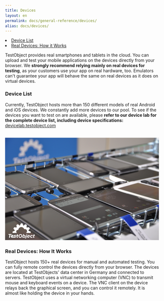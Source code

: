 ```yaml
---
title: Devices
layout: en
permalink: docs/general-reference/devices/
alias: docs/devices/
---
```

<li><a href="#device-list">Device List</a></li>
<li><a href="#real-devices-how-it-works">Real Devices: How it Works</a></li>

TestObject provides real smartphones and tablets in the cloud. You can upload and test your mobile applications on the devices directly from your browser. We <b> strongly recommend relying mainly on real devices for testing</b>, as your customers use your app on real hardware, too. Emulators can't guarantee your app will behave the same on real devices as it does on virtual devices.

<h3 id="device-list">Device List</h3>
Currently, TestObject hosts more than 150 different models of real Android and iOS devices. We constantly add more devices to our pool. To see if the devices you want to test on are available, please <b>refer to our device lab for the complete device list, including device specifications:</b>

<div class="center">
	<a href="https://devicelab.testobject.com/">devicelab.testobject.com</a></br>
</div>

<br><img class="center shadow" src="/img/general-reference/testobject-real-devices.png">

<h3 id="real-devices-how-it-works">Real Devices: How It Works</h3>
TestObject hosts 150+ real devices for manual and automated testing. You can fully remote control the devices directly from your browser. The devices are located at TestObjects' data center in Germany and connected to servers. TestObject uses a virtual networking computer (VNC) to transmit mouse and keyboard events on a device. The VNC client on the device relays back the graphical screen, and you can control it remotely. It is almost like holding the device in your hands.